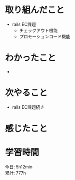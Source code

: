 # 取り組んだこと       
- rails EC課題
  - チェックアウト機能
  - プロモーションコード機能
# わかったこと  
- 
# 次やること  
- rails EC課題続き
# 感じたこと  

# 学習時間 
今日: 5h12min    
累計: 777h                        
